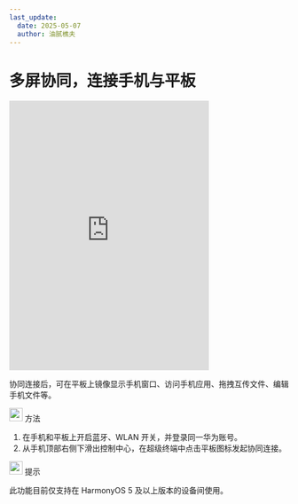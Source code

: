 ```yaml
---
last_update:
  date: 2025-05-07
  author: 油腻樵夫
---
```


# 多屏协同，连接手机与平板

<iframe src="https://tips-p01-drcn.dbankcdn.cn/MODEL/EMUI/C00B030/resource/card/202508180uszcw/zh-cn/image/video/20008669_f001_MultiCollaboration.mp4#toolbar=0" scrolling="no" border="0" frameborder="no" framespacing="0" allowfullscreen="true" width="360" height="486"> </iframe>

协同连接后，可在平板上镜像显示手机窗口、访问手机应用、拖拽互传文件、编辑手机文件等。

<img src="https://tips-p01-drcn.dbankcdn.cn/MODEL/EMUI/C00B030/resource/card/202503041becsx/zh-cn/image/common/buttons/fig_method.png" width="24" height="24"/> 方法

1.  在手机和平板上开启蓝牙、WLAN 开关，并登录同一华为账号。
2.  从手机顶部右侧下滑出控制中心，在超级终端中点击平板图标发起协同连接。

<img src="https://tips-p01-drcn.dbankcdn.cn/MODEL/EMUI/C00B030/resource/card/202508300vZjQz/zh-cn/image/common/buttons/fig_tips.png" width="24" height="24"/> 提示

此功能目前仅支持在 HarmonyOS 5 及以上版本的设备间使用。
